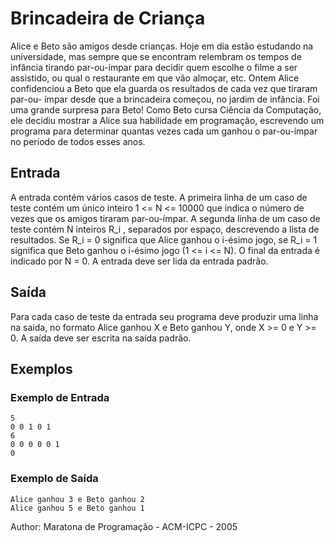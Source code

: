 # Brincadeira de Criança

Alice e Beto são amigos desde crianças. Hoje em dia estão estudando na universidade, mas sempre que se encontram relembram os tempos de infância tirando par-ou-ímpar para decidir quem escolhe o filme a ser assistido, ou qual o restaurante em que vão almoçar, etc. Ontem Alice confidenciou a Beto que ela guarda os resultados de cada vez que tiraram par-ou- ímpar desde que a brincadeira começou, no jardim de infância. Foi uma grande surpresa para Beto! Como Beto cursa Ciência da Computação, ele decidiu mostrar a Alice sua habilidade em programação, escrevendo um programa para determinar quantas vezes cada um ganhou o par-ou-ímpar no período de todos esses anos.

## Entrada

A entrada contém vários casos de teste. A primeira linha de um caso de teste contém um único inteiro 1 <= N <= 10000 que indica o número de vezes que os amigos tiraram par-ou-ímpar. A segunda linha de um caso de teste contém N inteiros R_i , separados por espaço, descrevendo a lista de resultados. Se R_i = 0 significa que Alice ganhou o i-ésimo jogo, se R_i = 1 significa que Beto ganhou o i-ésimo jogo (1 <= i <= N). O final da entrada é indicado por N = 0. A entrada deve ser lida da entrada padrão.

## Saída

Para cada caso de teste da entrada seu programa deve produzir uma linha na saída, no formato Alice ganhou X e Beto ganhou Y, onde X >= 0 e Y >= 0. A saída deve ser escrita na saída padrão.

## Exemplos

### Exemplo de Entrada

    5
    0 0 1 0 1
    6
    0 0 0 0 0 1
    0

### Exemplo de Saída

    Alice ganhou 3 e Beto ganhou 2
    Alice ganhou 5 e Beto ganhou 1

Author: Maratona de Programação - ACM-ICPC - 2005
